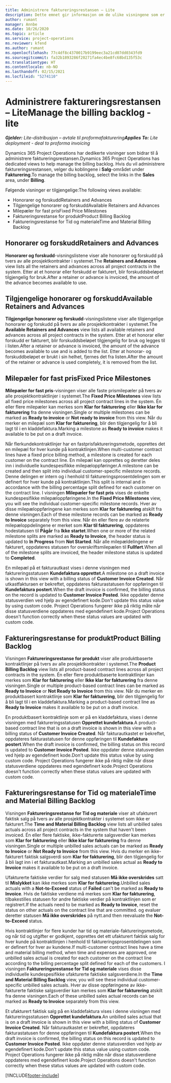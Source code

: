 ```yaml
---
title: Administrere faktureringsrestansen – Lite
description: Dette emnet gir informasjon om de ulike visningene som er tilgjengelige for bruk ved administrasjon av faktureringsrestansen.
author: rumant
manager: Annbe
ms.date: 10/26/2020
ms.topic: article
ms.service: project-operations
ms.reviewer: kfend
ms.author: rumant
ms.openlocfilehash: 77c4df8c4370017b9199eec3a21cd07dd0343fd9
ms.sourcegitcommit: fa32b1893286f20271fa4ec4be8fc68bd135f53c
ms.translationtype: HT
ms.contentlocale: nb-NO
ms.lasthandoff: 02/15/2021
ms.locfileid: "5274110"
---
```

# <a name="manage-the-billing-backlog---lite"></a><span data-ttu-id="e2374-103">Administrere faktureringsrestansen – Lite</span><span class="sxs-lookup"><span data-stu-id="e2374-103">Manage the billing backlog - lite</span></span>

<span data-ttu-id="e2374-104">_**Gjelder:** Lite-distribusjon – avtale til proformafakturering_</span><span class="sxs-lookup"><span data-stu-id="e2374-104">_**Applies To:** Lite deployment - deal to proforma invoicing_</span></span>

<span data-ttu-id="e2374-105">Dynamics 365 Project Operations har dedikerte visninger som bidrar til å administrere faktureringsrestansen.</span><span class="sxs-lookup"><span data-stu-id="e2374-105">Dynamics 365 Project Operations has dedicated views to help manage the billing backlog.</span></span> <span data-ttu-id="e2374-106">Hvis du vil administrere faktureringsrestansen, velger du koblingene i **Salg**-området under **Fakturering**.</span><span class="sxs-lookup"><span data-stu-id="e2374-106">To manage the billing backlog, select the links in the **Sales** area, under **Billing**.</span></span> 

<span data-ttu-id="e2374-107">Følgende visninger er tilgjengelige:</span><span class="sxs-lookup"><span data-stu-id="e2374-107">The following views available:</span></span>

- <span data-ttu-id="e2374-108">Honorarer og forskudd</span><span class="sxs-lookup"><span data-stu-id="e2374-108">Retainers and Advances</span></span>
- <span data-ttu-id="e2374-109">Tilgjengelige honorarer og forskudd</span><span class="sxs-lookup"><span data-stu-id="e2374-109">Available Retainers and Advances</span></span>
- <span data-ttu-id="e2374-110">Milepæler for fast pris</span><span class="sxs-lookup"><span data-stu-id="e2374-110">Fixed Price Milestones</span></span>
- <span data-ttu-id="e2374-111">Faktureringsrestanse for produkt</span><span class="sxs-lookup"><span data-stu-id="e2374-111">Product Billing Backlog</span></span>
- <span data-ttu-id="e2374-112">Faktureringsrestanse for Tid og materiale</span><span class="sxs-lookup"><span data-stu-id="e2374-112">Time and Material Billing Backlog</span></span>

## <a name="retainers-and-advances"></a><span data-ttu-id="e2374-113">Honorarer og forskudd</span><span class="sxs-lookup"><span data-stu-id="e2374-113">Retainers and Advances</span></span>

<span data-ttu-id="e2374-114">**Honorarer og forskudd**-visningslistene viser alle honorarer og forskudd på tvers av alle prosjektkontrakter i systemet.</span><span class="sxs-lookup"><span data-stu-id="e2374-114">The **Retainers and Advances** view lists all the retainers and advances across all project contracts in the system.</span></span> <span data-ttu-id="e2374-115">Etter at et honorar eller forskudd er fakturert, blir forskuddsbeløpet tilgjengelig for bruk.</span><span class="sxs-lookup"><span data-stu-id="e2374-115">After a retainer or advance is invoiced, the amount of the advance becomes available to use.</span></span>

## <a name="available-retainers-and-advances"></a><span data-ttu-id="e2374-116">Tilgjengelige honorarer og forskudd</span><span class="sxs-lookup"><span data-stu-id="e2374-116">Available Retainers and Advances</span></span>

<span data-ttu-id="e2374-117">**Tilgjengelige honorarer og forskudd**-visningslistene viser alle tilgjengelige honorarer og forskudd på tvers av alle prosjektkontrakter i systemet.</span><span class="sxs-lookup"><span data-stu-id="e2374-117">The **Available Retainers and Advances** view lists all available retainers and advances across all project contracts in the system.</span></span> <span data-ttu-id="e2374-118">Etter at et honorar eller forskudd er fakturert, blir forskuddsbeløpet tilgjengelig for bruk og legges til i listen.</span><span class="sxs-lookup"><span data-stu-id="e2374-118">After a retainer or advance is invoiced, the amount of the advance becomes available to use and is added to the list.</span></span> <span data-ttu-id="e2374-119">Etter at honorar- og forskuddbeløpet er brukt i sin helhet, fjernes det fra listen.</span><span class="sxs-lookup"><span data-stu-id="e2374-119">After the amount of the retainer or advance is used completely, it is removed from the list.</span></span>

## <a name="fixed-price-milestones"></a><span data-ttu-id="e2374-120">Milepæler for fast pris</span><span class="sxs-lookup"><span data-stu-id="e2374-120">Fixed Price Milestones</span></span>

<span data-ttu-id="e2374-121">**Milepæler for fast pris**-visningen viser alle faste prismilepæler på tvers av alle prosjektkontraktlinjer i systemet.</span><span class="sxs-lookup"><span data-stu-id="e2374-121">The **Fixed Price Milestones** view lists all fixed price milestones across all project contract lines in the system.</span></span> <span data-ttu-id="e2374-122">Én eller flere milepæler kan merkes som **Klar for fakturering** eller **Ikke klar for fakturering** fra denne visningen.</span><span class="sxs-lookup"><span data-stu-id="e2374-122">Single or multiple milestones can be marked as **Ready to invoice** or **Not ready to invoice** from this view.</span></span> <span data-ttu-id="e2374-123">Når du merker en milepæl som **Klar for fakturering**, blir den tilgjengelig for å bli lagt til i en kladdefaktura.</span><span class="sxs-lookup"><span data-stu-id="e2374-123">Marking a milestone as **Ready to invoice** makes it available to be put on a draft invoice.</span></span>

<span data-ttu-id="e2374-124">Når flerkundekontraktlinjer har en fastprisfaktureringsmetode, opprettes det en milepæl for hver kunde på kontraktlinjen.</span><span class="sxs-lookup"><span data-stu-id="e2374-124">When multi-customer contract lines have a fixed price billing method, a milestone is created for each customer on the contract line.</span></span> <span data-ttu-id="e2374-125">En milepæl kan opprettes og deretter deles inn i individuelle kundespesifikke milepæloppføringer.</span><span class="sxs-lookup"><span data-stu-id="e2374-125">A milestone can be created and then split into individual customer-specific milestone records.</span></span> <span data-ttu-id="e2374-126">Denne delingen er intern og i henhold til faktureringsprosentdelingen som er definert for hver kunde på kontraktlinjen.</span><span class="sxs-lookup"><span data-stu-id="e2374-126">This split is internal and in accordance with the billing percentage split defined for each customer on the contract line.</span></span> <span data-ttu-id="e2374-127">I visningen **Milepæler for fast pris** vises de enkelte kundespesifikke milepæloppføringene.</span><span class="sxs-lookup"><span data-stu-id="e2374-127">In the **Fixed Price Milestones** view, you will see the individual customer-specific milestone records.</span></span> <span data-ttu-id="e2374-128">Hver av disse milepæloppføringene kan merkes som **Klar for fakturering** atskilt fra denne visningen.</span><span class="sxs-lookup"><span data-stu-id="e2374-128">Each of these milestone records can be marked as **Ready to Invoice** separately from this view.</span></span> <span data-ttu-id="e2374-129">Når én eller flere av de relaterte milepæloppdelingene er merket som **Klar til fakturering**, oppdateres hodestatusen til **Pågår** fra **Ikke startet**.</span><span class="sxs-lookup"><span data-stu-id="e2374-129">When one or more of the related milestone splits are marked as **Ready to Invoice**, the header status is updated to **In Progress** from **Not Started**.</span></span> <span data-ttu-id="e2374-130">Når alle milepældelingene er fakturert, oppdateres statusen for overskriftsmilepælen til **Fullført**.</span><span class="sxs-lookup"><span data-stu-id="e2374-130">When all of the milestone splits are invoiced, the header milestone status is updated to **Completed**.</span></span>

<span data-ttu-id="e2374-131">En milepæl på et fakturautkast vises i denne visningen med faktureringsstatusen **Kundefaktura opprettet**.</span><span class="sxs-lookup"><span data-stu-id="e2374-131">A milestone on a draft invoice is shown in this view with a billing status of **Customer Invoice Created**.</span></span> <span data-ttu-id="e2374-132">Når utkastfakturaen er bekreftet, oppdateres fakturastatusen for oppføringen til **Kundefaktura postert**.</span><span class="sxs-lookup"><span data-stu-id="e2374-132">When the draft invoice is confirmed, the billing status on the record is updated to **Customer Invoice Posted**.</span></span> <span data-ttu-id="e2374-133">Ikke oppdater denne statusverdien ved hjelp av egendefinert kode.</span><span class="sxs-lookup"><span data-stu-id="e2374-133">Don't update this status value by using custom code.</span></span> <span data-ttu-id="e2374-134">Project Operations fungerer ikke på riktig måte når disse statusverdiene oppdateres med egendefinert kode.</span><span class="sxs-lookup"><span data-stu-id="e2374-134">Project Operations doesn't function correctly when these status values are updated with custom code.</span></span>

## <a name="product-billing-backlog"></a><span data-ttu-id="e2374-135">Faktureringsrestanse for produkt</span><span class="sxs-lookup"><span data-stu-id="e2374-135">Product Billing Backlog</span></span>

<span data-ttu-id="e2374-136">Visningen **Faktureringsrestanse for produkt** viser alle produktbaserte kontraktlinjer på tvers av alle prosjektkontrakter i systemet.</span><span class="sxs-lookup"><span data-stu-id="e2374-136">The **Product Billing Backlog** view lists all product-based contract lines across all project contracts in the system.</span></span> <span data-ttu-id="e2374-137">Én eller flere produktbaserte kontraktlinjer kan merkes som **Klar for fakturering** eller **Ikke klar for fakturering** fra denne visningen.</span><span class="sxs-lookup"><span data-stu-id="e2374-137">Single or multiple product-based contract lines can be marked as **Ready to Invoice** or **Not Ready to Invoice** from this view.</span></span> <span data-ttu-id="e2374-138">Når du merker en produktbasert kontraktlinje som **Klar for fakturering**, blir den tilgjengelig for å bli lagt til i en kladdefaktura.</span><span class="sxs-lookup"><span data-stu-id="e2374-138">Marking a product-based contract line as **Ready to Invoice** makes it available to be put on a draft invoice.</span></span>

<span data-ttu-id="e2374-139">En produktbasert kontraktlinje som er på en kladdefaktura, vises i denne visningen med faktureringsstatusen **Opprettet kundefaktura**.</span><span class="sxs-lookup"><span data-stu-id="e2374-139">A product-based contract line that is on a draft invoice is shown in this view with a billing status of **Customer Invoice Created**.</span></span> <span data-ttu-id="e2374-140">Når fakturautkastet er bekreftet, oppdateres fakturastatusen for denne oppføringen til **Kundefaktura postert**.</span><span class="sxs-lookup"><span data-stu-id="e2374-140">When the draft invoice is confirmed, the billing status on this record is updated to **Customer Invoice Posted**.</span></span> <span data-ttu-id="e2374-141">Ikke oppdater denne statusverdien ved hjelp av egendefinert kode.</span><span class="sxs-lookup"><span data-stu-id="e2374-141">Don't update this status value by using custom code.</span></span> <span data-ttu-id="e2374-142">Project Operations fungerer ikke på riktig måte når disse statusverdiene oppdateres med egendefinert kode.</span><span class="sxs-lookup"><span data-stu-id="e2374-142">Project Operations doesn't function correctly when these status values are updated with custom code.</span></span>

## <a name="time-and-material-billing-backlog"></a><span data-ttu-id="e2374-143">Faktureringsrestanse for Tid og materiale</span><span class="sxs-lookup"><span data-stu-id="e2374-143">Time and Material Billing Backlog</span></span>

<span data-ttu-id="e2374-144">Visningen **Faktureringsrestanse for Tid og materiale** viser alt ufakturert faktisk salg på tvers av alle prosjektkontrakter i systemet som ikke er fakturert.</span><span class="sxs-lookup"><span data-stu-id="e2374-144">The **Time and Material Billing Backlog** view lists all unbilled sales actuals across all project contracts in the system that haven't been invoiced.</span></span> <span data-ttu-id="e2374-145">Én eller flere faktiske, ikke-fakturerte salgsverdier kan merkes som **Klar for fakturering** eller **Ikke klar for fakturering** fra denne visningen.</span><span class="sxs-lookup"><span data-stu-id="e2374-145">Single or multiple unbilled sales actuals can be marked as **Ready to Invoice** or **Not Ready to Invoice** from this view.</span></span> <span data-ttu-id="e2374-146">Hvis du merker en ikke-fakturert faktisk salgsverdi som **Klar for fakturering**, blir den tilgjengelig for å bli lagt inn i et fakturautkast.</span><span class="sxs-lookup"><span data-stu-id="e2374-146">Marking an unbilled sales actual as **Ready to Invoice** makes it available to be put on a draft invoice.</span></span>

<span data-ttu-id="e2374-147">Ufakturerte faktiske verdier for salg med statusen **Må ikke overskrides** satt til **Mislykket** kan ikke merkes som **Klar for fakturering**.</span><span class="sxs-lookup"><span data-stu-id="e2374-147">Unbilled sales actuals with a **Not-to-Exceed** status of **Failed** can't be marked as **Ready to Invoice**.</span></span> <span data-ttu-id="e2374-148">Hvis de faktiske verdiene må merkes som **Klar for fakturering**, tilbakestilles statusen for andre faktiske verdier på kontraktlinjen som er registrert.</span><span class="sxs-lookup"><span data-stu-id="e2374-148">If the actuals need to be marked as **Ready to Invoice**, reset the status on other actuals on the contract line that are committed.</span></span> <span data-ttu-id="e2374-149">og evaluer deretter statusen **Må ikke overskrides** på nytt.</span><span class="sxs-lookup"><span data-stu-id="e2374-149">and then reevaluate the **Not-to-Exceed** status.</span></span>

<span data-ttu-id="e2374-150">Hvis kontraktlinjer for flere kunder har tid og materiale-faktureringsmetode, og når tid og utgifter er godkjent, opprettes det ett ufakturert faktisk salg for hver kunde på kontraktlinjen i henhold til faktureringsprosentdelingen som er definert for hver av kundene.</span><span class="sxs-lookup"><span data-stu-id="e2374-150">If multi-customer contract lines have a time and material billing method, when time and expenses are approved, one unbilled sales actual is created for each customer on the contract line according to the billing percentage split defined for each of the customers.</span></span> <span data-ttu-id="e2374-151">I visningen **Faktureringsrestanse for Tid og materiale** vises disse individuelle kundespesifikke ufakturerte faktiske salgsverdiene.</span><span class="sxs-lookup"><span data-stu-id="e2374-151">In the **Time and Material Billing Backlog** view, you will see these individual customer-specific unbilled sales actuals.</span></span> <span data-ttu-id="e2374-152">Hver av disse oppføringene av ikke-fakturerte faktiske salgsverdier kan merkes som **Klar for fakturering** atskilt fra denne visningen.</span><span class="sxs-lookup"><span data-stu-id="e2374-152">Each of these unbilled sales actual records can be marked as **Ready to Invoice** separately from this view.</span></span>

<span data-ttu-id="e2374-153">Et ufakturert faktisk salg på en kladdefaktura vises i denne visningen med faktureringsstatusen **Opprettet kundefaktura**.</span><span class="sxs-lookup"><span data-stu-id="e2374-153">An unbilled sales actual that is on a draft invoice is shown in this view with a billing status of **Customer Invoice Created**.</span></span> <span data-ttu-id="e2374-154">Når fakturautkastet er bekreftet, oppdateres fakturastatusen for denne oppføringen til **Kundefaktura postert**.</span><span class="sxs-lookup"><span data-stu-id="e2374-154">When the draft invoice is confirmed, the billing status on this record is updated to **Customer Invoice Posted**.</span></span> <span data-ttu-id="e2374-155">Ikke oppdater denne statusverdien ved hjelp av egendefinert kode.</span><span class="sxs-lookup"><span data-stu-id="e2374-155">Don't update this status value using custom code.</span></span> <span data-ttu-id="e2374-156">Project Operations fungerer ikke på riktig måte når disse statusverdiene oppdateres med egendefinert kode.</span><span class="sxs-lookup"><span data-stu-id="e2374-156">Project Operations doesn't function correctly when these status values are updated with custom code.</span></span>


[!INCLUDE[footer-include](../../includes/footer-banner.md)]